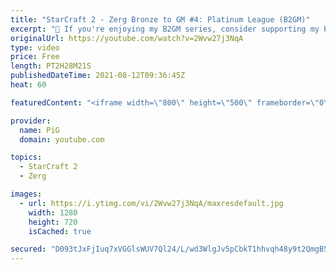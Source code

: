 ```yaml
---
title: "StarCraft 2 - Zerg Bronze to GM #4: Platinum League (B2GM)"
excerpt: "🐷 If you're enjoying my B2GM series, consider supporting my Patreon: https://www.patreon.com/PiGSC2 0:00 GAME 1 -- Practice build order along with PiG 13:55 How to check if someone is Searching for Game? 14:30 GAME 2 -- Practice build order along with PiG 28:20 REVIEW: Gold + Plat things to learn 46:53"
originalUrl: https://youtube.com/watch?v=2Wvw27j3NqA
type: video
price: Free
length: PT2H28M21S
publishedDateTime: 2021-08-12T09:36:45Z
heat: 60

featuredContent: "<iframe width=\"800\" height=\"500\" frameborder=\"0\" src=\"https://www.youtube.com/embed/2Wvw27j3NqA\" allow=\"accelerometer; autoplay; encrypted-media; gyroscope; picture-in-picture\" allowfullscreen></iframe>"

provider:
  name: PiG
  domain: youtube.com

topics:
  - StarCraft 2
  - Zerg

images:
  - url: https://i.ytimg.com/vi/2Wvw27j3NqA/maxresdefault.jpg
    width: 1280
    height: 720
    isCached: true

secured: "D093tJxFjIuq7xVGGlsWUV7Ql24/L/wd3WlgJv5pCbkT1hhvqh48y9t2QmgB5REum0DbFThsrSOZONWgXxaqCa05Y6Jr6CCcpKNaEJCjH8GQrxIyyg+OMHl2Mwn09Nndk9p1ZsWYxn5PBByU3CoxnxuuSCpSjInweo9V4JGffBcojWJaQI9CYcw+R4x7FSrb+Ale26Cm1hTL0Lc6tcSyOPZaMZr54rZTVbdCEguyYbz2G9ulND7CYy29MXvxVFmfploTxYuLkJTgo3u6vFxNtduQ7Kyi1UyBOrmcR0XlvGEfkMmESJg8yN9PxDrGZDe+ZiC8iH4yai6xURKC64OJ6seZqt12yzAFHEv9JNHArEZUXe6+l6H2YcfW4vPsw4Ysz1M3Od/JzHtdNxI4dIr23IYI+yrEmElOaQqzy8o3UJNWXNNKdA25OQ6Vu5P0Laoi;3Nkk9mwYt5FcRVA6ElCu3A=="
---
```



